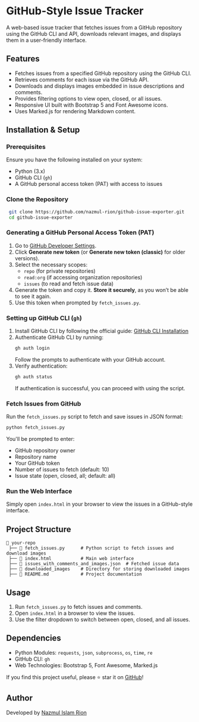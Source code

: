 # GitHub-Style Issue Tracker

A web-based issue tracker that fetches issues from a GitHub repository using the GitHub CLI and API, downloads relevant images, and displays them in a user-friendly interface.

## Features
- Fetches issues from a specified GitHub repository using the GitHub CLI.
- Retrieves comments for each issue via the GitHub API.
- Downloads and displays images embedded in issue descriptions and comments.
- Provides filtering options to view open, closed, or all issues.
- Responsive UI built with Bootstrap 5 and Font Awesome icons.
- Uses Marked.js for rendering Markdown content.

## Installation & Setup

### Prerequisites
Ensure you have the following installed on your system:
- Python (3.x)
- GitHub CLI (`gh`)
- A GitHub personal access token (PAT) with access to issues

### Clone the Repository
```sh
 git clone https://github.com/nazmul-rion/github-issue-exporter.git
 cd github-issue-exporter
```

### Generating a GitHub Personal Access Token (PAT)
1. Go to [GitHub Developer Settings](https://github.com/settings/tokens).
2. Click **Generate new token** (or **Generate new token (classic)** for older versions).
3. Select the necessary scopes:
   - `repo` (for private repositories)
   - `read:org` (if accessing organization repositories)
   - `issues` (to read and fetch issue data)
4. Generate the token and copy it. **Store it securely**, as you won’t be able to see it again.
5. Use this token when prompted by `fetch_issues.py`.

### Setting up GitHub CLI (`gh`)
1. Install GitHub CLI by following the official guide: [GitHub CLI Installation](https://cli.github.com/)
2. Authenticate GitHub CLI by running:
   ```sh
   gh auth login
   ```
   Follow the prompts to authenticate with your GitHub account.
3. Verify authentication:
   ```sh
   gh auth status
   ```
   If authentication is successful, you can proceed with using the script.

### Fetch Issues from GitHub
Run the `fetch_issues.py` script to fetch and save issues in JSON format:
```sh
python fetch_issues.py
```
You'll be prompted to enter:
- GitHub repository owner
- Repository name
- Your GitHub token
- Number of issues to fetch (default: 10)
- Issue state (open, closed, all; default: all)

### Run the Web Interface
Simply open `index.html` in your browser to view the issues in a GitHub-style interface.

## Project Structure
```
📂 your-repo
 ├── 📜 fetch_issues.py      # Python script to fetch issues and download images
 ├── 📜 index.html           # Main web interface
 ├── 📜 issues_with_comments_and_images.json  # Fetched issue data
 ├── 📂 downloaded_images    # Directory for storing downloaded images
 ├── 📜 README.md            # Project documentation
```

## Usage
1. Run `fetch_issues.py` to fetch issues and comments.
2. Open `index.html` in a browser to view the issues.
3. Use the filter dropdown to switch between open, closed, and all issues.

## Dependencies
- Python Modules: `requests`, `json`, `subprocess`, `os`, `time`, `re`
- GitHub CLI: `gh`
- Web Technologies: Bootstrap 5, Font Awesome, Marked.js

If you find this project useful, please ⭐ star it on [GitHub](https://github.com/nazmul-rion/github-issue-tracker)!

## Author
Developed by [Nazmul Islam Rion](https://github.com/nazmul-rion)

